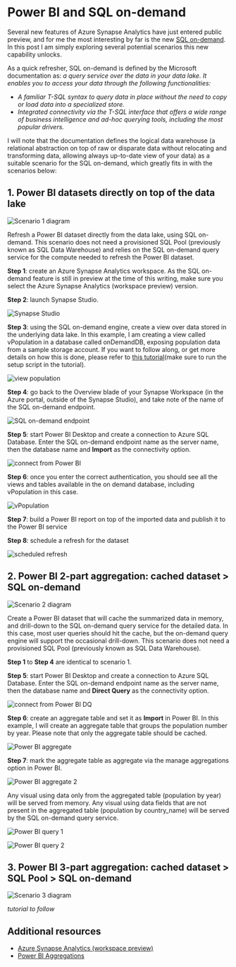 # Power BI and SQL on-demand

Several new features of Azure Synapse Analytics have just entered public preview, and for me the most interesting by far is the new [SQL on-demand](https://docs.microsoft.com/en-us/azure/synapse-analytics/sql/on-demand-workspace-overview). In this post I am simply exploring several potential scenarios this new capability unlocks. 

As a quick refresher, SQL on-demand is defined by the Microsoft documentation as: *a query service over the data in your data lake. It enables you to access your data through the following functionalities:*
 - *A familiar T-SQL syntax to query data in place without the need to copy or load data into a specialized store.*
 - *Integrated connectivity via the T-SQL interface that offers a wide range of business intelligence and ad-hoc querying tools, including the most popular drivers.*

I will note that the documentation defines the logical data warehouse (a relational abstraction on top of raw or disparate data without relocating and transforming data, allowing always up-to-date view of your data) as a suitable scenario for the SQL on-demand, which greatly fits in with the scenarios below: 

## 1. Power BI datasets directly on top of the data lake 
![Scenario 1 diagram](images/scenario-1.JPG)

Refresh a Power BI dataset directly from the data lake, using SQL on-demand. This scenario does not need a provisioned SQL Pool (previously known as SQL Data Warehouse) and relies on the SQL on-demand query service for the compute needed to refresh the Power BI dataset. 

**Step 1**: create an Azure Synapse Analytics workspace. As the SQL on-demand feature is still in preview at the time of this writing, make sure you select the Azure Synapse Analytics (workspace preview) version.

**Step 2**: launch Synapse Studio.

![Synapse Studio](images/synapseStudio.JPG)

**Step 3**: using the SQL on-demand engine, create a view over data stored in the underlying data lake. In this example, I am creating a view called vPopulation in a database called onDemandDB, exposing population data from a sample storage account. If you want to follow along, or get more details on how this is done, please refer to [this tutorial](https://docs.microsoft.com/en-us/azure/synapse-analytics/sql/query-single-csv-file)(make sure to run the setup script in the tutorial).

![view population](images/vPopulation.JPG)
  
**Step 4**: go back to the Overview blade of your Synapse Workspace (in the Azure portal, outside of the Synapse Studio), and take note of the name of the SQL on-demand endpoint. 

![SQL on-demand endpoint](images/SQLondemandEndpoint.JPG)

**Step 5**: start Power BI Desktop and create a connection to Azure SQL Database. Enter the SQL on-demand endpoint name as the server name, then the database name and **Import** as the connectivity option.

![connect from Power BI](images/PBI-connect.JPG)

**Step 6**: once you enter the correct authentication, you should see all the views and tables available in the on demand database, including vPopulation in this case.

![vPopulation](images/PBI-vPopulation.JPG)

**Step 7**: build a Power BI report on top of the imported data and publish it to the Power BI service 

**Step 8**: schedule a refresh for the dataset 

![scheduled refresh](images/PBI-scheduledRefresh.JPG)



## 2. Power BI 2-part aggregation: cached dataset > SQL on-demand
![Scenario 2 diagram](images/scenario-2.JPG)

Create a Power BI dataset that will cache the summarized data in memory, and drill-down to the SQL on-demand query service for the detailed data. In this case, most user queries should hit the cache, but the on-demand query engine will support the occasional drill-down.  This scenario does not need a provisioned SQL Pool (previously known as SQL Data Warehouse).


**Step 1** to **Step 4** are identical to scenario 1. 

**Step 5**: start Power BI Desktop and create a connection to Azure SQL Database. Enter the SQL on-demand endpoint name as the server name, then the database name and **Direct Query** as the connectivity option.

![connect from Power BI DQ](images/PBI-connect-DQ.JPG)

**Step 6**: create an aggregate table and set it as **Import** in Power BI. In this example, I will create an aggregate table that groups the population number by year. Please note that only the aggregate table should be cached. 

![Power BI aggregate](images/PBI-agg.JPG)

**Step 7**: mark the aggregate table as aggregate via the manage aggregations option in Power BI.

![Power BI aggregate 2](images/PBI-agg2.JPG)

Any visual using data only from the aggregated table (population by year) will be served from memory. Any visual using data fields that are not present in the aggregated table (population by country_name) will be served by the SQL on-demand query service. 

![Power BI query 1](images/PBI-query-1.JPG)

![Power BI query 2](images/PBI-query-2.JPG)


## 3. Power BI 3-part aggregation: cached dataset > SQL Pool > SQL on-demand
![Scenario 3 diagram](images/scenario-3.JPG)
  
*tutorial to follow*

## Additional resources
- [Azure Synapse Analytics (workspace preview)](https://docs.microsoft.com/en-gb/azure/synapse-analytics/overview-what-is)
- [Power BI Aggregations](https://docs.microsoft.com/en-us/power-bi/transform-model/desktop-aggregations)
